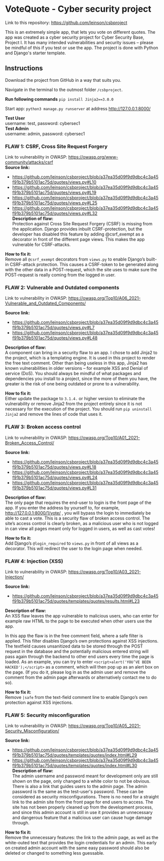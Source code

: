 # VoteQuote - Cyber security project
Link to this repository: https://github.com/leinson/csbproject

This is an extremely simple app, that lets you vote on different quotes. 
The app was created as a cyber security project for Cyber Security Base, Project I. 
It has many intended vulnerabilities and security issues – 
please be mindful of this if you test or use the app. 
The project is done with Python and Django's starter template.  

## Instructions 

Download the project from GitHub in a way that suits you.  

Navigate in the terminal to the outmost folder ``/csbproject``. 

**Run following commands** 
``pip install Jinja2==3.0.0`` 

Start app: ``python3 manage.py runserver`` at address http://127.0.0.1:8000/ 

**Test User**  
username: test, password: cybersec1  
**Test Admin**  
username: admin, password: cybersec1  

### FLAW 1: CSRF, Cross Site Request Forgery 
Link to vulnerability in OWASP: https://owasp.org/www-community/attacks/csrf  
**Source link:**   
- https://github.com/leinson/csbproject/blob/a37ea35d09f9d9dbc4c3a45f91b379b5101ac75d/quotes/views.py#L10  
- https://github.com/leinson/csbproject/blob/a37ea35d09f9d9dbc4c3a45f91b379b5101ac75d/quotes/views.py#L19  
- https://github.com/leinson/csbproject/blob/a37ea35d09f9d9dbc4c3a45f91b379b5101ac75d/quotes/views.py#L25  
- https://github.com/leinson/csbproject/blob/a37ea35d09f9d9dbc4c3a45f91b379b5101ac75d/quotes/views.py#L32  
**Description of flaw:**   
Protection against Cross Site Request Forgery (CSRF) is missing from the application. Django provides inbuilt CSRF-protection, but the developer has disabled this feature by adding @csrf_exempt as a decorator in front of the different page views. This makes the app vulnerable for CSRF-attacks.  

**How to fix it:**  
Remove all ``@csrf_exempt`` decorators from ``views.py`` to enable Django’s built-in CSRF-attack protection. This causes a CSRF-token to be generated along with the other data in a POST-request, which the site uses to make sure the POST-request is really coming from the logged in user.  


### FLAW 2: Vulnerable and Outdated components 
Link to vulnerability in OWASP: https://owasp.org/Top10/A06_2021-Vulnerable_and_Outdated_Components/ 

**Source link:**    
- https://github.com/leinson/csbproject/blob/a37ea35d09f9d9dbc4c3a45f91b379b5101ac75d/quotes/views.py#L7
- https://github.com/leinson/csbproject/blob/a37ea35d09f9d9dbc4c3a45f91b379b5101ac75d/quotes/views.py#L48

**Description of flaw:**  
A component can bring in a security flaw to an app. I chose to add Jinja2 to the project, which is a templating engine. It is used in this project to render the free text comment. Other than being useless in this app, Jinja2 has known vulnerabilities in older versions – for example XSS and Denial of service (DoS). You should always be mindful of what packages and dependencies you install to a project, since the more of them you have, the greater is the risk of one being outdated or prone to a vulnerability. 
 
**How to fix it:**  
Either update the package to ``3.1.4.`` or higher version to eliminate the vulnerability or remove Jinja2 from the project entirely since it is not necessary for the execution of the project. You should run ``pip uninstall Jinja2`` and remove the lines of code that uses it. 

 
### FLAW 3: Broken access control 
Link to vulnerability in OWASP: https://owasp.org/Top10/A01_2021-Broken_Access_Control/ 



**Source link:**    
- https://github.com/leinson/csbproject/blob/a37ea35d09f9d9dbc4c3a45f91b379b5101ac75d/quotes/views.py#L18
- https://github.com/leinson/csbproject/blob/a37ea35d09f9d9dbc4c3a45f91b379b5101ac75d/quotes/views.py#L24
- https://github.com/leinson/csbproject/blob/a37ea35d09f9d9dbc4c3a45f91b379b5101ac75d/quotes/views.py#L31


**Description of flaw:**  
The only page that requires the end-user to login is the front page of the app. If you enter the address by yourself to, for example, http://127.0.0.1:8000/1/vote/ , you will bypass the login to immediately be able to cast a vote. This is a security flaw of broken access control. The site’s access control is clearly broken, as a malicious user who is not logged in can view all pages meant only for logged in users, as well as cast votes! 


**How to fix it:**  
Add Django’s ``@login_required`` to ``views.py`` in front of all views as a decorator. This will redirect the user to the login page when needed. 


### FLAW 4: Injection (XSS) 
Link to vulnerability in OWASP:  https://owasp.org/Top10/A03_2021-Injection/ 


**Source link:**   
- https://github.com/leinson/csbproject/blob/a37ea35d09f9d9dbc4c3a45f91b379b5101ac75d/quotes/templates/quotes/results.html#L23

**Description of flaw:**  
An XSS flaw leaves the app vulnerable to malicious users, who can enter for example raw HTML to the page to be executed when other users use the app.  

In this app the flaw is in the free comment field, where a safe filter is applied. This filter disables Django’s own protections against XSS injections. The textfield causes unsanitized data to be stored through the POST request in the database and the potentially malicious entered string will pass again through the backend to other end users every time the page is loaded. As an example, you can try to enter ``<script>alert('YOU’VE BEEN HACKED');</script>`` as a comment, which will then pop up as an alert box on the page. (If you do it, please log in as the admin user and remove the comment from the admin page afterwards or alternatively contact me to do so). 

**How to fix it:**  
Remove ``|safe`` from the text-field comment line to enable Django’s own protection against XSS injections.    


### FLAW 5: Security misconfiguration 
Link to vulnerability in OWASP: https://owasp.org/Top10/A05_2021-Security_Misconfiguration/ 

 
**Source link:**   
- https://github.com/leinson/csbproject/blob/a37ea35d09f9d9dbc4c3a45f91b379b5101ac75d/quotes/templates/quotes/index.html#L29
- https://github.com/leinson/csbproject/blob/a37ea35d09f9d9dbc4c3a45f91b379b5101ac75d/quotes/templates/quotes/index.html#L30
**Description of flaw:**  
The admin username and password meant for development only are still shown on the page, only changed to a white color to not be obvious. There is also a link that guides users to the admin page. The admin password is the same as the test-user's password. These can be considered as security misconfigurations. There is no need for a straight link to the admin site from the front page for end users to access. The site has not been properly cleaned up from the development process, and since this admin account is still in use it provides an unnecessary and dangerous feature that a malicious user can cause huge damage through. 

**How to fix it:**  
Remove the unnecessary features: the link to the admin page, as well as the white-outed text that provides the login credentials for an admin. This early on created admin account with the same easy password should also be deleted or changed to something less guessable.
